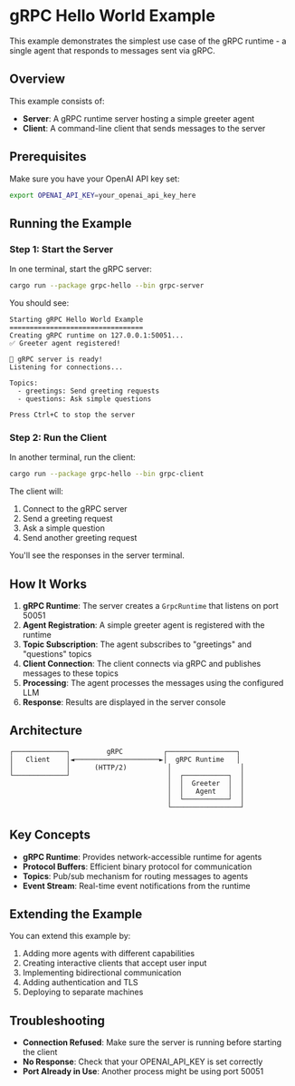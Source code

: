 # gRPC Hello World Example

This example demonstrates the simplest use case of the gRPC runtime - a single agent that responds to messages sent via gRPC.

## Overview

This example consists of:
- **Server**: A gRPC runtime server hosting a simple greeter agent
- **Client**: A command-line client that sends messages to the server

## Prerequisites

Make sure you have your OpenAI API key set:

```bash
export OPENAI_API_KEY=your_openai_api_key_here
```

## Running the Example

### Step 1: Start the Server

In one terminal, start the gRPC server:

```bash
cargo run --package grpc-hello --bin grpc-server
```

You should see:
```
Starting gRPC Hello World Example
=================================
Creating gRPC runtime on 127.0.0.1:50051...
✅ Greeter agent registered!

🚀 gRPC server is ready!
Listening for connections...

Topics:
  - greetings: Send greeting requests
  - questions: Ask simple questions

Press Ctrl+C to stop the server
```

### Step 2: Run the Client

In another terminal, run the client:

```bash
cargo run --package grpc-hello --bin grpc-client
```

The client will:
1. Connect to the gRPC server
2. Send a greeting request
3. Ask a simple question
4. Send another greeting request

You'll see the responses in the server terminal.

## How It Works

1. **gRPC Runtime**: The server creates a `GrpcRuntime` that listens on port 50051
2. **Agent Registration**: A simple greeter agent is registered with the runtime
3. **Topic Subscription**: The agent subscribes to "greetings" and "questions" topics
4. **Client Connection**: The client connects via gRPC and publishes messages to these topics
5. **Processing**: The agent processes the messages using the configured LLM
6. **Response**: Results are displayed in the server console

## Architecture

```
┌─────────────┐         gRPC          ┌─────────────────┐
│   Client    │◄─────────────────────►│  gRPC Runtime   │
│             │      (HTTP/2)          │                 │
└─────────────┘                        │  ┌───────────┐  │
                                       │  │  Greeter  │  │
                                       │  │   Agent   │  │
                                       │  └───────────┘  │
                                       └─────────────────┘
```

## Key Concepts

- **gRPC Runtime**: Provides network-accessible runtime for agents
- **Protocol Buffers**: Efficient binary protocol for communication
- **Topics**: Pub/sub mechanism for routing messages to agents
- **Event Stream**: Real-time event notifications from the runtime

## Extending the Example

You can extend this example by:
1. Adding more agents with different capabilities
2. Creating interactive clients that accept user input
3. Implementing bidirectional communication
4. Adding authentication and TLS
5. Deploying to separate machines

## Troubleshooting

- **Connection Refused**: Make sure the server is running before starting the client
- **No Response**: Check that your OPENAI_API_KEY is set correctly
- **Port Already in Use**: Another process might be using port 50051